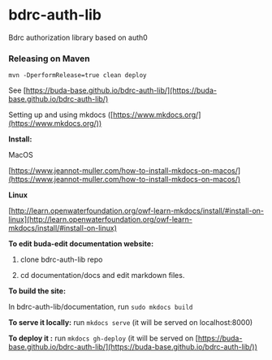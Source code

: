 # bdrc-auth-lib 
Bdrc authorization library based on auth0

### Releasing on Maven

```
mvn -DperformRelease=true clean deploy
```

See [https://buda-base.github.io/bdrc-auth-lib/](https://buda-base.github.io/bdrc-auth-lib/)

Setting up and using mkdocs ([https://www.mkdocs.org/](https://www.mkdocs.org/))

**Install:**

MacOS

[https://www.jeannot-muller.com/how-to-install-mkdocs-on-macos/](https://www.jeannot-muller.com/how-to-install-mkdocs-on-macos/)

**Linux**

[http://learn.openwaterfoundation.org/owf-learn-mkdocs/install/#install-on-linux](http://learn.openwaterfoundation.org/owf-learn-mkdocs/install/#install-on-linux)

**To edit buda-edit documentation website:**

1. clone bdrc-auth-lib repo

2. cd documentation/docs and edit markdown files.

**To build the site:**

In bdrc-auth-lib/documentation, run `sudo mkdocs build`

**To serve it locally:** run `mkdocs serve` (it will be served on localhost:8000)

**To deploy it :** run `mkdocs gh-deploy` (it will be served on [https://buda-base.github.io/bdrc-auth-lib/](https://buda-base.github.io/bdrc-auth-lib/))